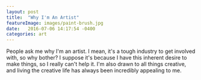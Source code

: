```yaml
---
layout: post
title:  "Why I'm An Artist"
featureImage: images/paint-brush.jpg
date:   2016-07-06 14:17:54 -0400
categories: art
---
```


People ask me why I'm an artist. I mean, it's a tough industry to get involved with, so why bother? I suppose it's because I have this inherent desire to make things, so I really can't help it. I'm also drawn to all things creative, and living the creative life has always been incredibly appealing to me.
